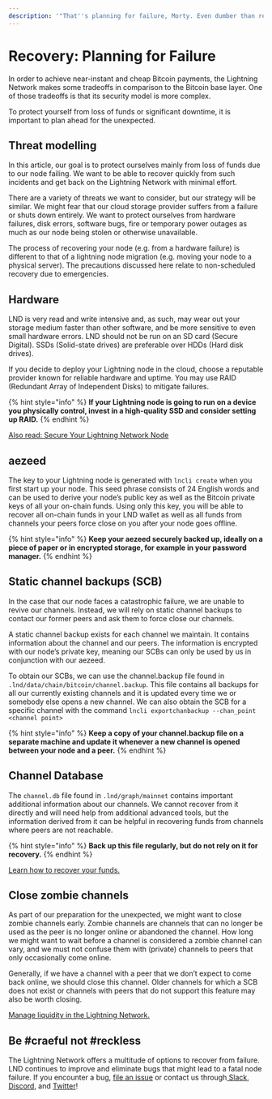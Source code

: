 ```yaml
---
description: '"That''s planning for failure, Morty. Even dumber than regular planning."'
---
```


# Recovery: Planning for Failure

In order to achieve near-instant and cheap Bitcoin payments, the Lightning Network makes some tradeoffs in comparison to the Bitcoin base layer. One of those tradeoffs is that its security model is more complex.&#x20;

To protect yourself from loss of funds or significant downtime, it is important to plan ahead for the unexpected.

## Threat modelling

In this article, our goal is to protect ourselves mainly from loss of funds due to our node failing. We want to be able to recover quickly from such incidents and get back on the Lightning Network with minimal effort.

There are a variety of threats we want to consider, but our strategy will be similar. We might fear that our cloud storage provider suffers from a failure or shuts down entirely. We want to protect ourselves from hardware failures, disk errors, software bugs, fire or temporary power outages as much as our node being stolen or otherwise unavailable.

The process of recovering your node (e.g. from a hardware failure) is different to that of a lightning node migration (e.g. moving your node to a physical server). The precautions discussed here relate to non-scheduled recovery due to emergencies.

## Hardware

LND is very read and write intensive and, as such, may wear out your storage medium faster than other software, and be more sensitive to even small hardware errors. LND should not be run on an SD card (Secure Digital). SSDs (Solid-state drives) are preferable over HDDs (Hard disk drives).

If you decide to deploy your Lightning node in the cloud, choose a reputable provider known for reliable hardware and uptime. You may use RAID (Redundant Array of Independent Disks) to mitigate failures.

{% hint style="info" %}
**If your Lightning node is going to run on a device you physically control, invest in a high-quality SSD and consider setting up RAID.**
{% endhint %}

[Also read: Secure Your Lightning Network Node](secure-your-lightning-network-node.md)

## aezeed

The key to your Lightning node is generated with `lncli create` when you first start up your node. This seed phrase consists of 24 English words and can be used to derive your node’s public key as well as the Bitcoin private keys of all your on-chain funds. Using only this key, you will be able to recover all on-chain funds in your LND wallet as well as all funds from channels your peers force close on you after your node goes offline.

{% hint style="info" %}
**Keep your aezeed securely backed up, ideally on a piece of paper or in encrypted storage, for example in your password manager.**
{% endhint %}

## Static channel backups (SCB)

In the case that our node faces a catastrophic failure, we are unable to revive our channels. Instead, we will rely on static channel backups to contact our former peers and ask them to force close our channels.

A static channel backup exists for each channel we maintain. It contains information about the channel and our peers. The information is encrypted with our node’s private key, meaning our SCBs can only be used by us in conjunction with our aezeed.

To obtain our SCBs, we can use the channel.backup file found in `.lnd/data/chain/bitcoin/channel.backup`. This file contains all backups for all our currently existing channels and it is updated every time we or somebody else opens a new channel. We can also obtain the SCB for a specific channel with the command `lncli exportchanbackup --chan_point <channel point>`

{% hint style="info" %}
**Keep a copy of your channel.backup file on a separate machine and update it whenever a new channel is opened between your node and a peer.**
{% endhint %}

## Channel Database

The `channel.db` file found in `.lnd/graph/mainnet` contains important additional information about our channels. We cannot recover from it directly and will need help from additional advanced tools, but the information derived from it can be helpful in recovering funds from channels where peers are not reachable.

{% hint style="info" %}
**Back up this file regularly, but do not rely on it for recovery.**
{% endhint %}

[Learn how to recover your funds.](disaster-recovery.md)

## Close zombie channels

As part of our preparation for the unexpected, we might want to close zombie channels early. Zombie channels are channels that can no longer be used as the peer is no longer online or abandoned the channel. How long we might want to wait before a channel is considered a zombie channel can vary, and we must not confuse them with (private) channels to peers that only occasionally come online.

Generally, if we have a channel with a peer that we don’t expect to come back online, we should close this channel. Older channels for which a SCB does not exist or channels with peers that do not support this feature may also be worth closing.

[Manage liquidity in the Lightning Network.](../../the-lightning-network/liquidity/manage-liquidity.md)

## Be #craeful not #reckless

The Lightning Network offers a multitude of options to recover from failure. LND continues to improve and eliminate bugs that might lead to a fatal node failure. If you encounter a bug, [file an issue](https://github.com/lightningnetwork/lnd/issues/) or contact us through[ Slack](https://lightning.engineering/slack.html),[ Discord](https://discord.gg/9u83Jxeu), and [Twitter](https://x.com/lightning/)!
